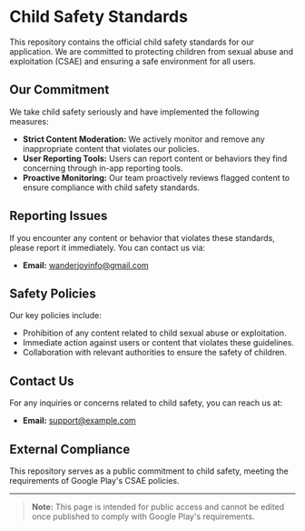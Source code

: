 # Child Safety Standards

This repository contains the official child safety standards for our application. We are committed to protecting children from sexual abuse and exploitation (CSAE) and ensuring a safe environment for all users.

## Our Commitment
We take child safety seriously and have implemented the following measures:
- **Strict Content Moderation:** We actively monitor and remove any inappropriate content that violates our policies.
- **User Reporting Tools:** Users can report content or behaviors they find concerning through in-app reporting tools.
- **Proactive Monitoring:** Our team proactively reviews flagged content to ensure compliance with child safety standards.

## Reporting Issues
If you encounter any content or behavior that violates these standards, please report it immediately. You can contact us via:
- **Email:** [wanderjoyinfo@gmail.com](mailto:wanderjoyinfo@gmail.com)

## Safety Policies
Our key policies include:
- Prohibition of any content related to child sexual abuse or exploitation.
- Immediate action against users or content that violates these guidelines.
- Collaboration with relevant authorities to ensure the safety of children.

## Contact Us
For any inquiries or concerns related to child safety, you can reach us at:
- **Email:** [support@example.com](mailto:wanderjoyinfo@gmail.com)

## External Compliance
This repository serves as a public commitment to child safety, meeting the requirements of Google Play's CSAE policies.

---

> **Note:** This page is intended for public access and cannot be edited once published to comply with Google Play's requirements.
